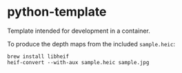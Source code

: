 # python-template
Template intended for development in a container.

To produce the depth maps from the included `sample.heic`:
```
brew install libheif
heif-convert --with-aux sample.heic sample.jpg
```

